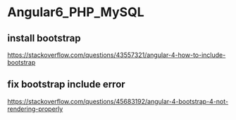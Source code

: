 # Angular6_PHP_MySQL

## install bootstrap
https://stackoverflow.com/questions/43557321/angular-4-how-to-include-bootstrap
## fix bootstrap include error
https://stackoverflow.com/questions/45683192/angular-4-bootstrap-4-not-rendering-properly
